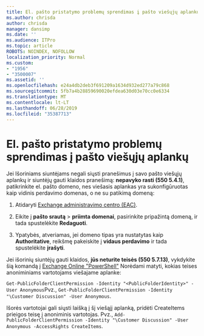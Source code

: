 ```yaml
---
title: El. pašto pristatymo problemų sprendimas į pašto viešųjų aplankų
ms.author: chrisda
author: chrisda
manager: dansimp
ms.date: ''
ms.audience: ITPro
ms.topic: article
ROBOTS: NOINDEX, NOFOLLOW
localization_priority: Normal
ms.custom:
- "1956"
- "3500007"
ms.assetid: ''
ms.openlocfilehash: e24a4db2deb3f691209a1634d932ed277a79c868
ms.sourcegitcommit: 5fb7a4b28859690020efdea630d03e70cc0e6334
ms.translationtype: MT
ms.contentlocale: lt-LT
ms.lasthandoff: 06/28/2019
ms.locfileid: "35387713"
---
```

# <a name="fix-email-delivery-issues-to-mail-enabled-public-folders"></a>El. pašto pristatymo problemų sprendimas į pašto viešųjų aplankų

Jei Išoriniams siuntėjams negali siųsti pranešimus į savo pašto viešųjų aplankų ir siuntėjų gauti klaidos pranešimą: **nepavyko rasti (550 5.4.1)**, patikrinkite el. pašto domeno, nes viešasis aplankas yra sukonfigūruotas kaip vidinis perdavimo domenas, o ne su patikimą domeną:

1. Atidaryti [Exchange administravimo centro (EAC)](https://docs.microsoft.com/Exchange/exchange-admin-center).

2. Eikite į **pašto srautą** \> **priimta domenai**, pasirinkite pripažintą domeną, ir tada spustelėkite **Redaguoti**.

3. Ypatybės, atveriamas, jei domeno tipas yra nustatytas kaip **Authoritative**, reikšmę pakeiskite į **vidaus perdavimo** ir tada spustelėkite **įrašyti**.

Jei išorinių siuntėjų gauti klaidos, **jūs neturite teisės (550 5.7.13)**, vykdykite šią komandą į [Exchange Online "PowerShell"](https://docs.microsoft.com/powershell/exchange/exchange-online/connect-to-exchange-online-powershell/connect-to-exchange-online-powershell) Norėdami matyti, kokias teises anoniminiams vartotojams viešajame aplanke:

`Get-PublicFolderClientPermission -Identity "<PublicFolderIdentity>" -User Anonymous`Pvz., `Get-PublicFolderClientPermission -Identity "\Customer Discussion" -User Anonymous`.

Išorės vartotojai gali siųsti laišką į šį viešąjį aplanką, pridėti CreateItems prieigos teisę į anoniminis vartotojas. Pvz., `Add-PublicFolderClientPermission -Identity "\Customer Discussion" -User Anonymous -AccessRights CreateItems`.
